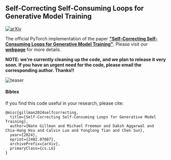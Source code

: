 ## Self-Correcting Self-Consuming Loops for Generative Model Training


[![arXiv](https://img.shields.io/badge/arXiv-2402.07087-<COLOR>.svg)](https://arxiv.org/abs/2402.07087)



The official PyTorch implementation of the paper [**"Self-Correcting Self-Consuming Loops for Generative Model Training"**](https://arxiv.org/abs/LINKHERE).
Please visit our [**webpage**](https://nategillman.com/sc-sc.html) for more details.

**NOTE: we're currently cleaning up the code, and we plan to release it very soon. If you have an urgent need for the code, please email the corresponding author. Thanks!!**

![teaser](assets/motion_null.gif)



#### Bibtex
If you find this code useful in your research, please cite:

```
@misc{gillman2024selfcorrecting,
  title={Self-Correcting Self-Consuming Loops for Generative Model Training}, 
  author={Nate Gillman and Michael Freeman and Daksh Aggarwal and Chia-Hong Hsu and Calvin Luo and Yonglong Tian and Chen Sun},
  year={2024},
  eprint={2402.07087},
  archivePrefix={arXiv},
  primaryClass={cs.LG}
}
```
